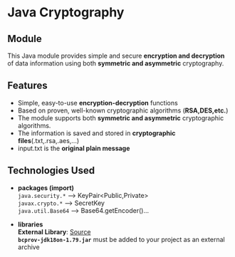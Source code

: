 # Java Cryptography
## Module
This Java module provides simple and secure **encryption and decryption** of data information using both **symmetric and asymmetric** cryptography.

## Features
- Simple, easy-to-use **encryption-decryption** functions
- Based on proven, well-known cryptographic algorithms (**RSA,DES,etc.**)
- The module supports both **symmetric and asymmetric** cryptographic algorithms.
- The information is saved and stored in **cryptographic files**(.txt,.rsa,.aes,...)
- input.txt is the **original plain message**

## Technologies Used
- **packages (import)** <br>
  `java.security.*` --> KeyPair<Public,Private><br>
  `javax.crypto.*` --> SecretKey<br>
  `java.util.Base64` --> Base64.getEncoder()...<br>

- **libraries**<br>
**External Library**: [Source](https://www.bouncycastle.org/)<br>
  **`bcprov-jdk18on-1.79.jar`** must be added to your project as an external archive
